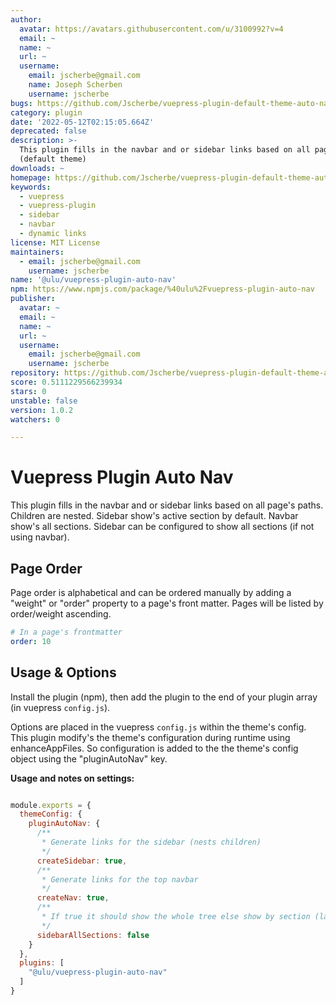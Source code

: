 ```yaml
---
author:
  avatar: https://avatars.githubusercontent.com/u/3100992?v=4
  email: ~
  name: ~
  url: ~
  username:
    email: jscherbe@gmail.com
    name: Joseph Scherben
    username: jscherbe
bugs: https://github.com/Jscherbe/vuepress-plugin-default-theme-auto-nav/issues
category: plugin
date: '2022-05-12T02:15:05.664Z'
deprecated: false
description: >-
  This plugin fills in the navbar and or sidebar links based on all page's paths
  (default theme)
downloads: ~
homepage: https://github.com/Jscherbe/vuepress-plugin-default-theme-auto-nav#readme
keywords:
  - vuepress
  - vuepress-plugin
  - sidebar
  - navbar
  - dynamic links
license: MIT License
maintainers:
  - email: jscherbe@gmail.com
    username: jscherbe
name: '@ulu/vuepress-plugin-auto-nav'
npm: https://www.npmjs.com/package/%40ulu%2Fvuepress-plugin-auto-nav
publisher:
  avatar: ~
  email: ~
  name: ~
  url: ~
  username:
    email: jscherbe@gmail.com
    username: jscherbe
repository: https://github.com/Jscherbe/vuepress-plugin-default-theme-auto-nav
score: 0.5111229566239934
stars: 0
unstable: false
version: 1.0.2
watchers: 0

---
```


# Vuepress Plugin Auto Nav

This plugin fills in the navbar and or sidebar links based on all page's paths. Children are nested. Sidebar show's active section by default. Navbar show's all sections. Sidebar can be configured to show all sections (if not using navbar).

## Page Order

Page order is alphabetical and can be ordered manually by adding a "weight" or "order" property to a page's front matter. Pages will be listed by order/weight ascending.

```yaml
# In a page's frontmatter
order: 10
```

## Usage & Options

Install the plugin (npm), then add the plugin to the end of your plugin array (in vuepress `config.js`).

Options are placed in the vuepress `config.js` within the theme's config. This plugin modify's the theme's configuration during runtime using enhanceAppFiles. So configuration is added to the the theme's config object using the "pluginAutoNav" key.

**Usage and notes on settings:**

``` js

module.exports = {
  themeConfig: {
    pluginAutoNav: {
      /**
       * Generate links for the sidebar (nests children)
       */
      createSidebar: true,
      /**
       * Generate links for the top navbar
       */
      createNav: true,
      /**
       * If true it should show the whole tree else show by section (landing page)
       */
      sidebarAllSections: false
    }
  },
  plugins: [
    "@ulu/vuepress-plugin-auto-nav"
  ]
}

```
